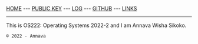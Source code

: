[HOME](https://annavaws.github.io/os222/) ---
[PUBLIC KEY](TXT/mypubkey.txt) ---
[LOG](TXT/mylog.txt) ---
[GITHUB](https://github.com/annavaws/os222) ---
[LINKS](links.md)

---
This is OS222: Operating Systems 2022-2 and I am Annava Wisha Sikoko.

```
© 2022 - Annava
```